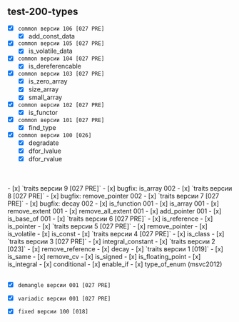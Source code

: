 
test-200-types
---
  - [x] `common версии 106 [027 PRE]`  
    - [x] add_const_data  
  - [x] `common версии 105 [027 PRE]`  
    - [x] is_volatile_data  
  - [x] `common версии 104 [027 PRE]`  
    - [x] is_dereferencable  
  - [x] `common версии 103 [027 PRE]`  
    - [x] is_zero_array  
    - [x] size_array  
    - [x] small_array  
  - [x] `common версии 102 [027 PRE]`  
    - [x] is_functor  
  - [x] `common версии 101 [027 PRE]`  
    - [x] find_type  
  - [x] `common версии 100 [026]`  
    - [x] degradate  
    - [x] dfor_lvalue  
    - [x] dfor_rvalue  

<br />
<br />
  - [x] `traits версии 9 [027 PRE]`  
    - [x] bugfix: is_array    002 
  - [x] `traits версии 8 [027 PRE]`  
    - [x] bugfix: remove_pointer 002 
  - [x] `traits версии 7 [027 PRE]`  
     - [x] bugfix: decay      002
     - [x] is_function        001
     - [x] is_array           001
     - [x] remove_extent      001
     - [x] remove_all_extent  001
     - [x] add_pointer        001
     - [x] is_base_of         001
  - [x] `traits версии 6 [027 PRE]`  
    - [x] is_reference  
    - [x] is_pointer  
  - [x] `traits версии 5 [027 PRE]`  
    - [x] remove_pointer  
    - [x] is_volatile  
    - [x] is_const  
  - [x] `traits версии 4 [027 PRE]`  
    - [x] is_class  
  - [x] `traits версии 3 [027 PRE]`  
    - [x] integral_constant  
  - [x] `traits версии 2 [023]`  
    - [x] remove_reference  
    - [x] decay  
  - [x] `traits версии 1 [019]`  
    - [x] is_same  
    - [x] remove_cv  
    - [x] is_signed  
    - [x] is_floating_point  
    - [x] is_integral  
    - [x] conditional  
    - [x] enable_if  
    - [x] type_of_enum (msvc2012)  

<br />
<br />

  - [x] `demangle версии 001 [027 PRE]`  
  - [x] `variadic версии 001 [027 PRE]`  
  - [x] `fixed версии 100 [018]`  



